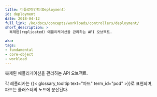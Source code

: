 ```yaml
---
title: 디플로이먼트(Deployment)
id: deployment
date: 2018-04-12
full_link: /ko/docs/concepts/workloads/controllers/deployment/
short_description: >
  복제된(replicated) 애플리케이션을 관리하는 API 오브젝트.

aka:
tags:
- fundamental
- core-object
- workload
---
```

 복제된 애플리케이션을 관리하는 API 오브젝트.

<!--more-->

각 레플리카는 {{< glossary_tooltip text="파드" term_id="pod" >}}로 표현되며, 파드는 클러스터의 노드에 분산된다.

